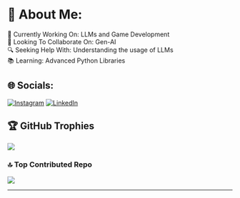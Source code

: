 # 💫 About Me:
🌟 Currently Working On: LLMs and Game Development<br>🤝 Looking To Collaborate On: Gen-AI<br>🔍 Seeking Help With: Understanding the usage of LLMs<br>📚 Learning: Advanced Python Libraries<br>


## 🌐 Socials:
[![Instagram](https://img.shields.io/badge/Instagram-%23E4405F.svg?logo=Instagram&logoColor=white)](https://instagram.com/chitreatharva11) [![LinkedIn](https://img.shields.io/badge/LinkedIn-%230077B5.svg?logo=linkedin&logoColor=white)](https://linkedin.com/in/whoatharva) 

## 🏆 GitHub Trophies
![](https://github-profile-trophy.vercel.app/?username=whoatharva&theme=radical&no-frame=false&no-bg=true&margin-w=4)

### 🔝 Top Contributed Repo
![](https://github-contributor-stats.vercel.app/api?username=whoatharva&limit=5&theme=dark&combine_all_yearly_contributions=true)

---



